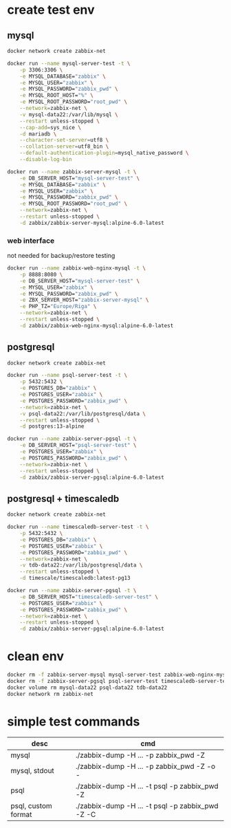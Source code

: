 # create test env

## mysql

```bash
docker network create zabbix-net

docker run --name mysql-server-test -t \
    -p 3306:3306 \
    -e MYSQL_DATABASE="zabbix" \
    -e MYSQL_USER="zabbix" \
    -e MYSQL_PASSWORD="zabbix_pwd" \
    -e MYSQL_ROOT_HOST="%" \
    -e MYSQL_ROOT_PASSWORD="root_pwd" \
    --network=zabbix-net \
    -v mysql-data22:/var/lib/mysql \
    --restart unless-stopped \
    --cap-add=sys_nice \
    -d mariadb \
    --character-set-server=utf8 \
    --collation-server=utf8_bin \
    --default-authentication-plugin=mysql_native_password \
    --disable-log-bin

docker run --name zabbix-server-mysql -t \
    -e DB_SERVER_HOST="mysql-server-test" \
    -e MYSQL_DATABASE="zabbix" \
    -e MYSQL_USER="zabbix" \
    -e MYSQL_PASSWORD="zabbix_pwd" \
    -e MYSQL_ROOT_PASSWORD="root_pwd" \
    --network=zabbix-net \
    --restart unless-stopped \
    -d zabbix/zabbix-server-mysql:alpine-6.0-latest
```

### web interface

not needed for backup/restore testing

```bash
docker run --name zabbix-web-nginx-mysql -t \
    -p 8888:8080 \
    -e DB_SERVER_HOST="mysql-server-test" \
    -e MYSQL_USER="zabbix" \
    -e MYSQL_PASSWORD="zabbix_pwd" \
    -e ZBX_SERVER_HOST="zabbix-server-mysql" \
    -e PHP_TZ="Europe/Riga" \
    --network=zabbix-net \
    --restart unless-stopped \
    -d zabbix/zabbix-web-nginx-mysql:alpine-6.0-latest
```

## postgresql

```bash
docker network create zabbix-net

docker run --name psql-server-test -t \
    -p 5432:5432 \
    -e POSTGRES_DB="zabbix" \
    -e POSTGRES_USER="zabbix" \
    -e POSTGRES_PASSWORD="zabbix_pwd" \
    --network=zabbix-net \
    -v psql-data22:/var/lib/postgresql/data \
    --restart unless-stopped \
    -d postgres:13-alpine

docker run --name zabbix-server-pgsql -t \
    -e DB_SERVER_HOST="psql-server-test" \
    -e POSTGRES_USER="zabbix" \
    -e POSTGRES_PASSWORD="zabbix_pwd" \
    --network=zabbix-net \
    --restart unless-stopped \
    -d zabbix/zabbix-server-pgsql:alpine-6.0-latest
```

## postgresql + timescaledb

```bash
docker network create zabbix-net

docker run --name timescaledb-server-test -t \
    -p 5432:5432 \
    -e POSTGRES_DB="zabbix" \
    -e POSTGRES_USER="zabbix" \
    -e POSTGRES_PASSWORD="zabbix_pwd" \
    --network=zabbix-net \
    -v tdb-data22:/var/lib/postgresql/data \
    --restart unless-stopped \
    -d timescale/timescaledb:latest-pg13

docker run --name zabbix-server-pgsql -t \
    -e DB_SERVER_HOST="timescaledb-server-test" \
    -e POSTGRES_USER="zabbix" \
    -e POSTGRES_PASSWORD="zabbix_pwd" \
    --network=zabbix-net \
    --restart unless-stopped \
    -d zabbix/zabbix-server-pgsql:alpine-6.0-latest
```


# clean env

```bash
docker rm -f zabbix-server-mysql mysql-server-test zabbix-web-nginx-mysql
docker rm -f zabbix-server-pgsql psql-server-test timescaledb-server-test zabbix-web-nginx-psql
docker volume rm mysql-data22 psql-data22 tdb-data22
docker network rm zabbix-net
```

# simple test commands

| desc | cmd |
|---|---|
| mysql | ./zabbix-dump -H ... -p zabbix_pwd -Z |
| mysql, stdout | ./zabbix-dump -H ... -p zabbix_pwd -Z -o - |
| psql | ./zabbix-dump -H ... -t psql -p zabbix_pwd -Z |
| psql, custom format | ./zabbix-dump -H ... -t psql -p zabbix_pwd -Z -C |
